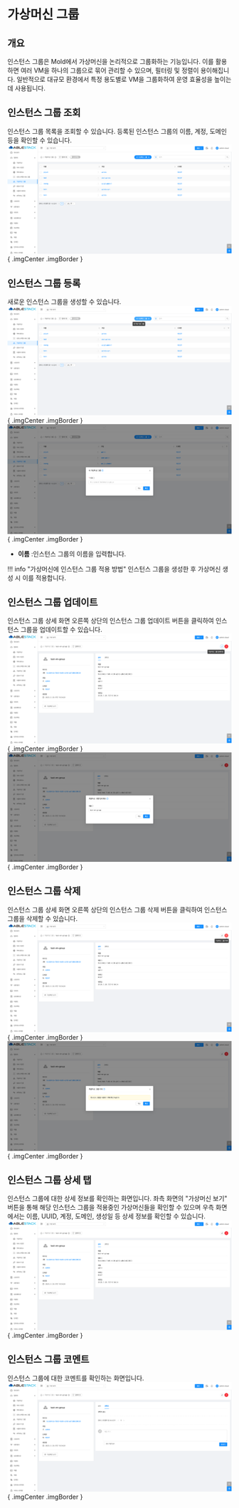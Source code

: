 
# 가상머신 그룹

## 개요
인스턴스 그룹은 Mold에서 가상머신을 논리적으로 그룹화하는 기능입니다. 이를 활용하면 여러 VM을 하나의 그룹으로 묶어 관리할 수 있으며, 필터링 및 정렬이 용이해집니다. 일반적으로 대규모 환경에서 특정 용도별로 VM을 그룹화하여 운영 효율성을 높이는 데 사용됩니다.

## 인스턴스 그룹 조회
인스턴스 그룹 목록을 조회할 수 있습니다. 등록된 인스턴스 그룹의 이름, 계정, 도메인 등을 확인할 수 있습니다.
![인스턴스 그룹 목록 조회](../../assets/images/admin-guide/mold/compute/vm-group/mold-admin-guide-compute-vm-group-1.png){ .imgCenter .imgBorder }

## 인스턴스 그룹 등록
새로운 인스턴스 그룹을 생성할 수 있습니다.
![인스턴스 그룹 등록](../../assets/images/admin-guide/mold/compute/vm-group/mold-admin-guide-compute-vm-group-2.png){ .imgCenter .imgBorder }
![인스턴스 그룹 등록](../../assets/images/admin-guide/mold/compute/vm-group/mold-admin-guide-compute-vm-group-3.png){ .imgCenter .imgBorder }

- **이름** :인스턴스 그룹의 이름을 입력합니다.

!!! info "가상머신에 인스턴스 그룹 적용 방법"
    인스턴스 그룹을 생성한 후 가상머신 생성 시 이를 적용합니다.

## 인스턴스 그룹 업데이트
인스턴스 그룹 상세 화면 오른쪽 상단의 인스턴스 그룹 업데이트 버튼을 클릭하여 인스턴스 그룹을 업데이트할 수 있습니다.
![인스턴스 그룹 삭제](../../assets/images/admin-guide/mold/compute/vm-group/mold-admin-guide-compute-vm-group-4.png){ .imgCenter .imgBorder }
![인스턴스 그룹 삭제](../../assets/images/admin-guide/mold/compute/vm-group/mold-admin-guide-compute-vm-group-5.png){ .imgCenter .imgBorder }

## 인스턴스 그룹 삭제
인스턴스 그룹 상세 화면 오른쪽 상단의 인스턴스 그룹 삭제 버튼을 클릭하여 인스턴스 그룹을 삭제할 수 있습니다.
![인스턴스 그룹 삭제](../../assets/images/admin-guide/mold/compute/vm-group/mold-admin-guide-compute-vm-group-6.png){ .imgCenter .imgBorder }
![인스턴스 그룹 삭제](../../assets/images/admin-guide/mold/compute/vm-group/mold-admin-guide-compute-vm-group-7.png){ .imgCenter .imgBorder }

## 인스턴스 그룹 상세 탭
인스턴스 그룹에 대한 상세 정보를 확인하는 화면입니다. 좌측 화면의 "가상머신 보기" 버튼을 통해 해당 인스턴스 그룹을 적용중인 가상머신들을 확인할 수 있으며 우측 화면에서는 이름, UUID, 계정, 도메인, 생성일 등 상세 정보를 확인할 수 있습니다.
![인스턴스 그룹 상세 정보](../../assets/images/admin-guide/mold/compute/vm-group/mold-admin-guide-compute-vm-group-8.png){ .imgCenter .imgBorder }

## 인스턴스 그룹 코멘트
인스턴스 그룹에 대한 코멘트를 확인하는 화면입니다.
![인스턴스 그룹 이벤트](../../assets/images/admin-guide/mold/compute/vm-group/mold-admin-guide-compute-vm-group-9.png){ .imgCenter .imgBorder }
